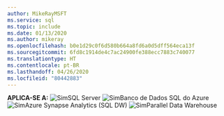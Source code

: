 ```yaml
---
author: MikeRayMSFT
ms.service: sql
ms.topic: include
ms.date: 01/13/2020
ms.author: mikeray
ms.openlocfilehash: b0e1d29c0f6d580b664a8fd6a0d5dff564eca13f
ms.sourcegitcommit: 6fd8c1914de4c7ac24900fe388ecc7883c740077
ms.translationtype: HT
ms.contentlocale: pt-BR
ms.lasthandoff: 04/26/2020
ms.locfileid: "80442883"
---
```

<Token>**APLICA-SE A:** ![Sim](media/yes-icon.png)SQL Server ![Sim](media/yes-icon.png)Banco de Dados SQL do Azure ![Sim](media/yes-icon.png)Azure Synapse Analytics (SQL DW) ![Sim](media/yes-icon.png)Parallel Data Warehouse </Token> 
